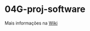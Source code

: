 # 04G-proj-software

Mais informações na [Wiki](https://github.com/Pedrofiigueiredo/04G-proj-software/wiki)
